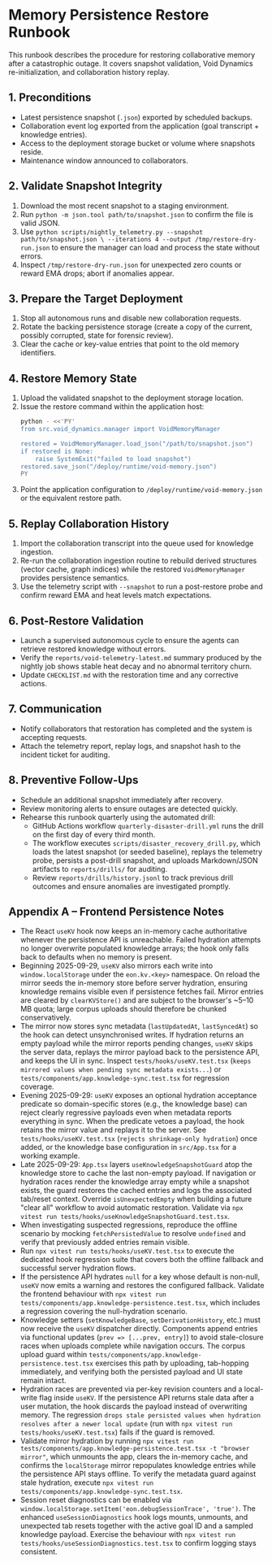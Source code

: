 # Memory Persistence Restore Runbook

This runbook describes the procedure for restoring collaborative memory after a
catastrophic outage. It covers snapshot validation, Void Dynamics
re-initialization, and collaboration history replay.

## 1. Preconditions
- Latest persistence snapshot (`.json`) exported by scheduled backups.
- Collaboration event log exported from the application (goal transcript +
  knowledge entries).
- Access to the deployment storage bucket or volume where snapshots reside.
- Maintenance window announced to collaborators.

## 2. Validate Snapshot Integrity
1. Download the most recent snapshot to a staging environment.
2. Run `python -m json.tool path/to/snapshot.json` to confirm the file is valid
   JSON.
3. Use `python scripts/nightly_telemetry.py --snapshot path/to/snapshot.json \
   --iterations 4 --output /tmp/restore-dry-run.json` to ensure the manager can
   load and process the state without errors.
4. Inspect `/tmp/restore-dry-run.json` for unexpected zero counts or reward EMA
   drops; abort if anomalies appear.

## 3. Prepare the Target Deployment
1. Stop all autonomous runs and disable new collaboration requests.
2. Rotate the backing persistence storage (create a copy of the current, possibly
   corrupted, state for forensic review).
3. Clear the cache or key-value entries that point to the old memory identifiers.

## 4. Restore Memory State
1. Upload the validated snapshot to the deployment storage location.
2. Issue the restore command within the application host:
   ```bash
   python - <<'PY'
   from src.void_dynamics.manager import VoidMemoryManager

   restored = VoidMemoryManager.load_json("/path/to/snapshot.json")
   if restored is None:
       raise SystemExit("failed to load snapshot")
   restored.save_json("/deploy/runtime/void-memory.json")
   PY
   ```
3. Point the application configuration to `/deploy/runtime/void-memory.json` or
   the equivalent restore path.

## 5. Replay Collaboration History
1. Import the collaboration transcript into the queue used for knowledge
   ingestion.
2. Re-run the collaboration ingestion routine to rebuild derived structures
   (vector cache, graph indices) while the restored `VoidMemoryManager` provides
   persistence semantics.
3. Use the telemetry script with `--snapshot` to run a post-restore probe and
   confirm reward EMA and heat levels match expectations.

## 6. Post-Restore Validation
- Launch a supervised autonomous cycle to ensure the agents can retrieve
  restored knowledge without errors.
- Verify the `reports/void-telemetry-latest.md` summary produced by the nightly
  job shows stable heat decay and no abnormal territory churn.
- Update `CHECKLIST.md` with the restoration time and any corrective actions.

## 7. Communication
- Notify collaborators that restoration has completed and the system is
  accepting requests.
- Attach the telemetry report, replay logs, and snapshot hash to the incident
  ticket for auditing.

## 8. Preventive Follow-Ups
- Schedule an additional snapshot immediately after recovery.
- Review monitoring alerts to ensure outages are detected quickly.
- Rehearse this runbook quarterly using the automated drill:
  - GitHub Actions workflow `quarterly-disaster-drill.yml` runs the drill on the
    first day of every third month.
  - The workflow executes `scripts/disaster_recovery_drill.py`, which loads the
    latest snapshot (or seeded baseline), replays the telemetry probe, persists
    a post-drill snapshot, and uploads Markdown/JSON artifacts to
    `reports/drills/` for auditing.
  - Review `reports/drills/history.jsonl` to track previous drill outcomes and
    ensure anomalies are investigated promptly.

## Appendix A – Frontend Persistence Notes

- The React `useKV` hook now keeps an in-memory cache authoritative whenever the
  persistence API is unreachable. Failed hydration attempts no longer overwrite
  populated knowledge arrays; the hook only falls back to defaults when no
  memory is present.
- Beginning 2025-09-29, `useKV` also mirrors each write into
  `window.localStorage` under the `eon.kv.<key>` namespace. On reload the mirror
  seeds the in-memory store before server hydration, ensuring knowledge remains
  visible even if persistence fetches fail. Mirror entries are cleared by
  `clearKVStore()` and are subject to the browser's ~5–10 MB quota; large corpus
  uploads should therefore be chunked conservatively.
- The mirror now stores sync metadata (`lastUpdatedAt`, `lastSyncedAt`) so the
  hook can detect unsynchronised writes. If hydration returns an empty payload
  while the mirror reports pending changes, `useKV` skips the server data,
  replays the mirror payload back to the persistence API, and keeps the UI in
  sync. Inspect `tests/hooks/useKV.test.tsx` (`keeps mirrored values when pending
  sync metadata exists...`) or `tests/components/app.knowledge-sync.test.tsx` for
  regression coverage.
- Evening 2025-09-29: `useKV` exposes an optional hydration acceptance predicate
  so domain-specific stores (e.g., the knowledge base) can reject clearly
  regressive payloads even when metadata reports everything in sync. When the
  predicate vetoes a payload, the hook retains the mirror value and replays it to
  the server. See `tests/hooks/useKV.test.tsx` (`rejects shrinkage-only hydration`)
  once added, or the knowledge base configuration in `src/App.tsx` for a working
  example.
- Late 2025-09-29: `App.tsx` layers `useKnowledgeSnapshotGuard` atop the knowledge
  store to cache the last non-empty payload. If navigation or hydration races
  render the knowledge array empty while a snapshot exists, the guard restores
  the cached entries and logs the associated tab/reset context. Override
  `isUnexpectedEmpty` when building a future "clear all" workflow to avoid
  automatic restoration. Validate via
  `npx vitest run tests/hooks/useKnowledgeSnapshotGuard.test.tsx`.
- When investigating suspected regressions, reproduce the offline scenario by
  mocking `fetchPersistedValue` to resolve `undefined` and verify that
  previously added entries remain visible.
- Run `npx vitest run tests/hooks/useKV.test.tsx` to execute the dedicated hook
  regression suite that covers both the offline fallback and successful server
  hydration flows.
- If the persistence API hydrates `null` for a key whose default is non-null,
  `useKV` now emits a warning and restores the configured fallback. Validate the
  frontend behaviour with `npx vitest run tests/components/app.knowledge-persistence.test.tsx`,
  which includes a regression covering the null-hydration scenario.
- Knowledge setters (`setKnowledgeBase`, `setDerivationHistory`, etc.) must now
  receive the `useKV` dispatcher directly. Components append entries via
  functional updates (`prev => [...prev, entry]`) to avoid stale-closure races
  when uploads complete while navigation occurs. The corpus upload guard within
  `tests/components/app.knowledge-persistence.test.tsx` exercises this path by
  uploading, tab-hopping immediately, and verifying both the persisted payload
  and UI state remain intact.
- Hydration races are prevented via per-key revision counters and a local-write
  flag inside `useKV`. If the persistence API returns stale data after a user
  mutation, the hook discards the payload instead of overwriting memory. The
  regression `drops stale persisted values when hydration resolves after a newer
  local update` (run with `npx vitest run tests/hooks/useKV.test.tsx`) fails if
  the guard is removed.
- Validate mirror hydration by running
  `npx vitest run tests/components/app.knowledge-persistence.test.tsx -t "browser mirror"`,
  which unmounts the app, clears the in-memory cache, and confirms the
  `localStorage` mirror repopulates knowledge entries while the persistence API
  stays offline. To verify the metadata guard against stale hydration, execute
  `npx vitest run tests/components/app.knowledge-sync.test.tsx`.
- Session reset diagnostics can be enabled via
  `window.localStorage.setItem('eon.debugSessionTrace', 'true')`. The enhanced
  `useSessionDiagnostics` hook logs mounts, unmounts, and unexpected tab resets
  together with the active goal ID and a sampled knowledge payload. Exercise the
  behaviour with `npx vitest run tests/hooks/useSessionDiagnostics.test.tsx` to
  confirm logging stays consistent.
